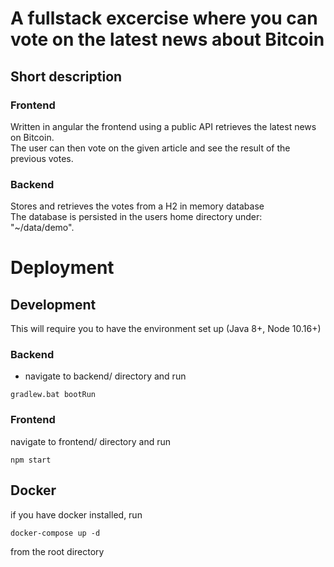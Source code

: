 # A fullstack excercise where you can vote on the latest news about Bitcoin

## Short description

### Frontend 
Written in angular the frontend using a public API retrieves the latest news on Bitcoin.  
The user can then vote on the given article and see the result of the previous votes.  

### Backend
Stores and retrieves the votes from a H2 in memory database  
The database is persisted in the users home directory under: "~/data/demo".  

# Deployment
## Development
This will require you to have the environment set up (Java 8+, Node 10.16+)

### Backend
- navigate to backend/ directory and run 
```
gradlew.bat bootRun
```

### Frontend
navigate to frontend/ directory and run 
```
npm start
```

## Docker
if you have docker installed, run
```
docker-compose up -d
```
from the root directory